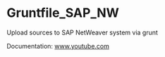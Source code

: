 # Gruntfile_SAP_NW
Upload sources to SAP NetWeaver system via grunt

Documentation:
www.youtube.com
